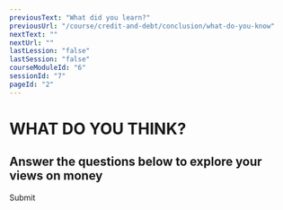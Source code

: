 ```yaml
---
previousText: "What did you learn?"
previousUrl: "/course/credit-and-debt/conclusion/what-do-you-know"
nextText: ""
nextUrl: ""
lastLession: "false"
lastSession: "false"
courseModuleId: "6"
sessionId: "7"
pageId: "2"
---
```



# WHAT DO YOU THINK?

## Answer the questions below to explore your views on money

<sparkle-quiz question-text="Credit cards don’t have any spending limit" type="OPINION" scale="TEN-POINTS" question-id="205"></sparkle-quiz>
<sparkle-quiz question-text="Debt is just a normal part of living " type="OPINION" scale="TEN-POINTS" question-id="206"></sparkle-quiz>
<sparkle-quiz question-text="Interest rates don’t really affect me. They only affect people with a lot of money that is invested." type="OPINION" scale="TEN-POINTS" question-id="207"></sparkle-quiz>
<sparkle-button primary round>Submit</sparkle-button>